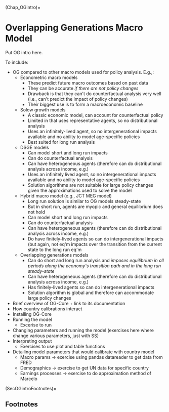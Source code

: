 (Chap_OGintro)=
# Overlapping Generations Macro Model

Put OG intro here.

To include:
* OG compared to other macro models used for policy analysis. E.g.,:
  * Econometric macro models
    * These predict future macro outcomes based on past data
    * They can be accurate *if there are not policy changes*
    * Drawback is that they can't do counterfactual analysis very well (i.e., can't predict the impact of policy changes)
    * Their biggest use is to form a macroeconomic baseline
  * Solow growth models
    * A classic economic model, can account for counterfactual policy
    * Limited in that uses representative agents, so no distributional analysis
    * Uses an infinitely-lived agent, so no intergenerational impacts available and no ability to model age-specific policies
    * Best suited for long run analysis
  * DSGE models
    * Can model short and long run impacts
    * Can do counterfactual analysis
    * Can have heterogeneous agents (therefore can do distributional analysis across income, e.g.)
    * Uses an infinitely lived agent, so no intergenerational impacts available and no ability to model age-specific policies
    * Solution algorithms are not suitable for large policy changes given the approximations used to solve the model
  * Hybrid macro model (e.g., JCT MEG model)
    * Long run solution is similar to OG models steady-state
    * But in short run, agents are myopic and general equilibrium does not hold
    * Can model short and long run impacts
    * Can do counterfactual analysis
    * Can have heterogeneous agents (therefore can do distributional analysis across income, e.g.)
    * Do have finitely-lived agents so can do intergenerational impacts (but again, not eq'm impacts over the transition from the current state to the long run eq'm
  * Overlapping generations models
    * Can do short and long run analysis and *imposes equilibrium in all periods along the economy's transition path and in the long run steady-state*
    * Can have heterogeneous agents (therefore can do distributional analysis across income, e.g.)
    * Has finitely-lived agents so can do intergenerational impacts
    * Solution algorithm is global and therefore can accommodate large policy changes
* Brief overview of OG-Core + link to its documentation
* How country calibrations interact
* Installing OG-Core
* Running the model
  * Excerise to run
* Changing parameters and running the model (exercises here where change various parameters, just with SS)
* Interpreting output
  * Exercises to use plot and table functions
* Detailing model parameters that would calibrate with country model
  * Macro params -> exercise using pandas datareader to get data from FRED
  * Demographics -> exercise to get UN data for specific country
  * Earnings processes -> exercise to do approximation method of Marcelo


(SecOGintroFootnotes)=
## Footnotes

<!-- [^citation_note]: See {cite}`AuerbachEtAl:1981,AuerbachEtAl:1983`, {cite}`AuerbachKotlikoff:1983a,AuerbachKotlikoff:1983b,AuerbachKotlikoff:1983c`, and {cite}`AuerbachKotlikoff:1985`. -->
